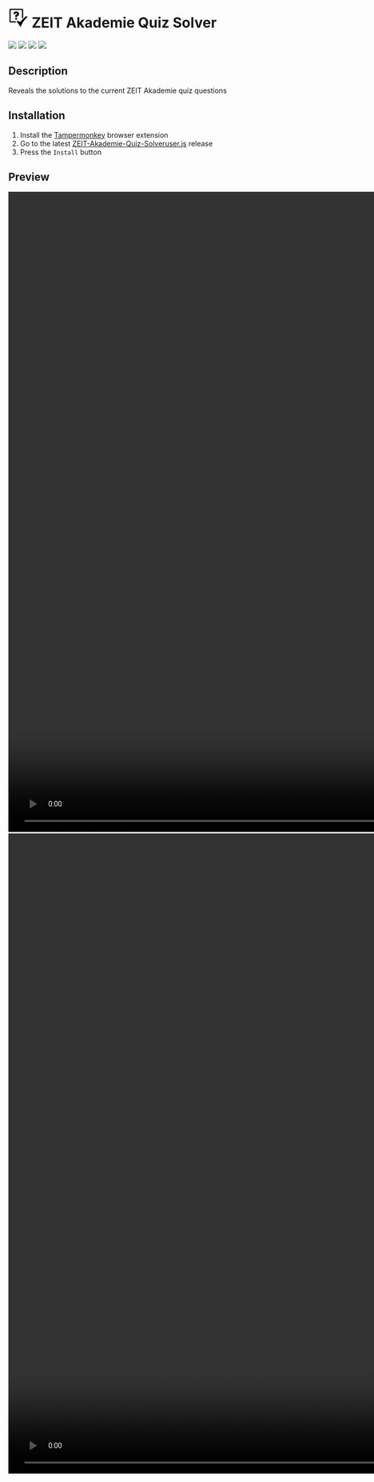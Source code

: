 # <img src="readme-res/icon.png" height="40" /> ZEIT Akademie Quiz Solver

[![](https://img.shields.io/badge/Language-JavaScript-%23f34b7d.svg?style=flat)](https://en.wikipedia.org/wiki/JavaScript) 
[![](https://img.shields.io/github/languages/code-size/TosoxDev/ZEIT-Akademie-Quiz-Solver?color=blue&label=Code%20size&style=flat)](https://github.com/TosoxDev/ZEIT-Akademie-Quiz-Solver)
[![](https://img.shields.io/tokei/lines/github/TosoxDev/ZEIT-Akademie-Quiz-Solver?color=red&label=Total%20lines&style=flat)](https://github.com/TosoxDev/ZEIT-Akademie-Quiz-Solver)
[![](https://img.shields.io/github/downloads/TosoxDev/ZEIT-Akademie-Quiz-Solver/total?color=green&label=Downloads&style=flat)](https://github.com/TosoxDev/ZEIT-Akademie-Quiz-Solver/releases)

## Description

Reveals the solutions to the current ZEIT Akademie quiz questions

## Installation

1. Install the [Tampermonkey](https://www.tampermonkey.net/) browser extension
2. Go to the latest [ZEIT-Akademie-Quiz-Solveruser.js](https://github.com/TosoxDev/ZEIT-Akademie-Quiz-Solver/releases/latest/download/ZEIT-Akademie-Quiz-Solver.user.js) release
3. Press the `Install` button

## Preview

<video width="2560" controls>
  <source src="readme-res/show_solution.mp4" type="video/mp4">
</video>

<video width="2560" controls>
  <source src="readme-res/solve_quiz.mp4" type="video/mp4">
</video>
